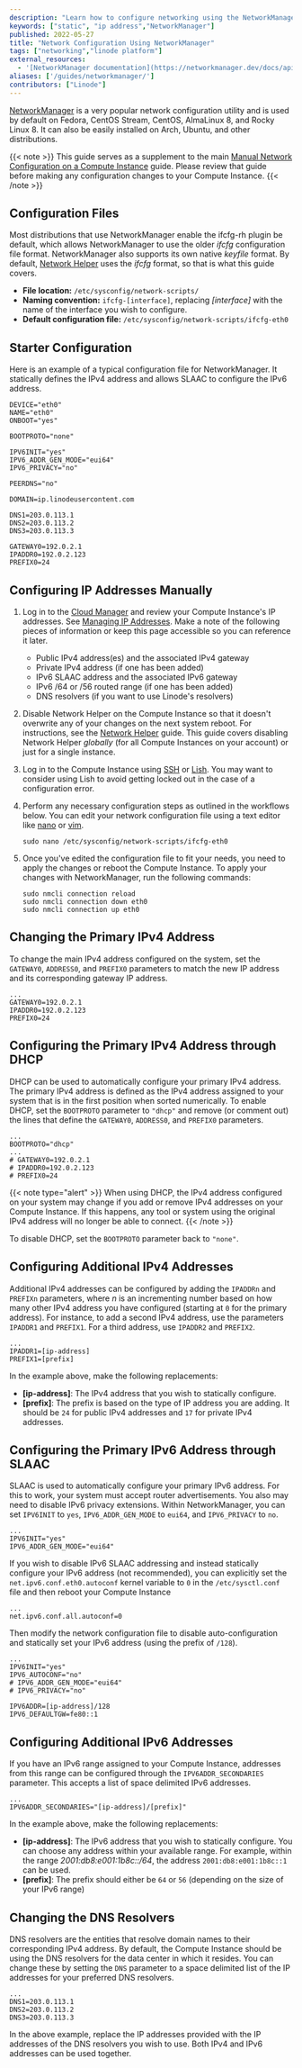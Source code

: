 ```yaml
---
description: "Learn how to configure networking using the NetworkManager utility on CentOS, CentOS Stream, Fedora, and other modern Linux distributions"
keywords: ["static", "ip address","NetworkManager"]
published: 2022-05-27
title: "Network Configuration Using NetworkManager"
tags: ["networking","linode platform"]
external_resources:
  - '[NetworkManager documentation](https://networkmanager.dev/docs/api/latest/NetworkManager.conf.html)'
aliases: ['/guides/networkmanager/']
contributors: ["Linode"]
---
```


[NetworkManager](https://networkmanager.dev/) is a very popular network configuration utility and is used by default on Fedora, CentOS Stream, CentOS, AlmaLinux 8, and Rocky Linux 8. It can also be easily installed on Arch, Ubuntu, and other distributions.

{{< note >}}
This guide serves as a supplement to the main [Manual Network Configuration on a Compute Instance](/docs/products/compute/compute-instances/guides/manual-network-configuration/) guide. Please review that guide before making any configuration changes to your Compute Instance.
{{< /note >}}

## Configuration Files

Most distributions that use NetworkManager enable the ifcfg-rh plugin be default, which allows NetworkManager to use the older *ifcfg* configuration file format. NetworkManager also supports its own native *keyfile* format. By default, [Network Helper](/docs/products/compute/compute-instances/guides/network-helper/) uses the *ifcfg* format, so that is what this guide covers.

- **File location:** `/etc/sysconfig/network-scripts/`
- **Naming convention:** `ifcfg-[interface]`, replacing *[interface]* with the name of the interface you wish to configure.
- **Default configuration file:** `/etc/sysconfig/network-scripts/ifcfg-eth0`

## Starter Configuration

Here is an example of a typical configuration file for NetworkManager. It statically defines the IPv4 address and allows SLAAC to configure the IPv6 address.

```file {title="/etc/sysconfig/network-scripts/ifcfg-eth0"}
DEVICE="eth0"
NAME="eth0"
ONBOOT="yes"

BOOTPROTO="none"

IPV6INIT="yes"
IPV6_ADDR_GEN_MODE="eui64"
IPV6_PRIVACY="no"

PEERDNS="no"

DOMAIN=ip.linodeusercontent.com

DNS1=203.0.113.1
DNS2=203.0.113.2
DNS3=203.0.113.3

GATEWAY0=192.0.2.1
IPADDR0=192.0.2.123
PREFIX0=24
```

## Configuring IP Addresses Manually

1. Log in to the [Cloud Manager](https://cloud.linode.com/) and review your Compute Instance's IP addresses. See [Managing IP Addresses](/docs/products/compute/compute-instances/guides/manage-ip-addresses/). Make a note of the following pieces of information or keep this page accessible so you can reference it later.

    - Public IPv4 address(es) and the associated IPv4 gateway
    - Private IPv4 address (if one has been added)
    - IPv6 SLAAC address and the associated IPv6 gateway
    - IPv6 /64 or /56 routed range (if one has been added)
    - DNS resolvers (if you want to use Linode's resolvers)

1. Disable Network Helper on the Compute Instance so that it doesn't overwrite any of your changes on the next system reboot. For instructions, see the [Network Helper](/docs/products/compute/compute-instances/guides/network-helper/#single-per-linode) guide. This guide covers disabling Network Helper *globally* (for all Compute Instances on your account) or just for a single instance.

1. Log in to the Compute Instance using [SSH](/docs/guides/connect-to-server-over-ssh/) or [Lish](/docs/products/compute/compute-instances/guides/lish/). You may want to consider using Lish to avoid getting locked out in the case of a configuration error.

1. Perform any necessary configuration steps as outlined in the workflows below. You can edit your network configuration file using a text editor like [nano](/docs/guides/use-nano-to-edit-files-in-linux/) or [vim](/docs/guides/what-is-vi/).

    ```command
    sudo nano /etc/sysconfig/network-scripts/ifcfg-eth0
    ```

1. Once you've edited the configuration file to fit your needs, you need to apply the changes or reboot the Compute Instance. To apply your changes with NetworkManager, run the following commands:

    ```command
    sudo nmcli connection reload
    sudo nmcli connection down eth0
    sudo nmcli connection up eth0
    ```

## Changing the Primary IPv4 Address

To change the main IPv4 address configured on the system, set the `GATEWAY0`, `ADDRESS0`, and `PREFIX0` parameters to match the new IP address and its corresponding gateway IP address.

```file {title="/etc/sysconfig/network-scripts/ifcfg-eth0"}
...
GATEWAY0=192.0.2.1
IPADDR0=192.0.2.123
PREFIX0=24
```

## Configuring the Primary IPv4 Address through DHCP

DHCP can be used to automatically configure your primary IPv4 address. The primary IPv4 address is defined as the IPv4 address assigned to your system that is in the first position when sorted numerically. To enable DHCP, set the `BOOTPROTO` parameter to `"dhcp"` and remove (or comment out) the lines that define the `GATEWAY0`, `ADDRESS0`, and `PREFIX0` parameters.

```file {title="/etc/sysconfig/network-scripts/ifcfg-eth0"}
...
BOOTPROTO="dhcp"
...
# GATEWAY0=192.0.2.1
# IPADDR0=192.0.2.123
# PREFIX0=24
```

{{< note type="alert" >}}
When using DHCP, the IPv4 address configured on your system may change if you add or remove IPv4 addresses on your Compute Instance. If this happens, any tool or system using the original IPv4 address will no longer be able to connect.
{{< /note >}}

To disable DHCP, set the `BOOTPROTO` parameter back to `"none"`.

## Configuring Additional IPv4 Addresses

Additional IPv4 addresses can be configured by adding the `IPADDRn` and `PREFIXn` parameters, where *n* is an incrementing number based on how many other IPv4 address you have configured (starting at `0` for the primary address). For instance, to add a second IPv4 address, use the parameters `IPADDR1` and `PREFIX1`. For a third address, use `IPADDR2` and `PREFIX2`.

```file {title="/etc/sysconfig/network-scripts/ifcfg-eth0"}
...
IPADDR1=[ip-address]
PREFIX1=[prefix]
```

In the example above, make the following replacements:

- **[ip-address]**: The IPv4 address that you wish to statically configure.
- **[prefix]**: The prefix is based on the type of IP address you are adding. It should be `24` for public IPv4 addresses and `17` for private IPv4 addresses.

## Configuring the Primary IPv6 Address through SLAAC

SLAAC is used to automatically configure your primary IPv6 address. For this to work, your system must accept router advertisements. You also may need to disable IPv6 privacy extensions. Within NetworkManager, you can set `IPV6INIT` to `yes`, `IPV6_ADDR_GEN_MODE` to `eui64`, and `IPV6_PRIVACY` to `no`.

```file {title="/etc/sysconfig/network-scripts/ifcfg-eth0"}
...
IPV6INIT="yes"
IPV6_ADDR_GEN_MODE="eui64"
```

If you wish to disable IPv6 SLAAC addressing and instead statically configure your IPv6 address (not recommended), you can explicitly set the `net.ipv6.conf.eth0.autoconf` kernel variable to `0` in the `/etc/sysctl.conf` file and then reboot your Compute Instance

```file {title="/etc/sysctl.conf"}
...
net.ipv6.conf.all.autoconf=0
```

Then modify the network configuration file to disable auto-configuration and statically set your IPv6 address (using the prefix of `/128`).

```file {title="/etc/sysconfig/network-scripts/ifcfg-eth0"}
...
IPV6INIT="yes"
IPV6_AUTOCONF="no"
# IPV6_ADDR_GEN_MODE="eui64"
# IPV6_PRIVACY="no"

IPV6ADDR=[ip-address]/128
IPV6_DEFAULTGW=fe80::1
```

## Configuring Additional IPv6 Addresses

If you have an IPv6 range assigned to your Compute Instance, addresses from this range can be configured through the `IPV6ADDR_SECONDARIES` parameter. This accepts a list of space delimited IPv6 addresses.

```file {title="/etc/sysconfig/network-scripts/ifcfg-eth0"}
...
IPV6ADDR_SECONDARIES="[ip-address]/[prefix]"
```

In the example above, make the following replacements:

- **[ip-address]**: The IPv6 address that you wish to statically configure. You can choose any address within your available range. For example, within the range *2001:db8:e001:1b8c::/64*, the address `2001:db8:e001:1b8c::1` can be used.
- **[prefix]**: The prefix should either be `64` or `56` (depending on the size of your IPv6 range)

## Changing the DNS Resolvers

DNS resolvers are the entities that resolve domain names to their corresponding IPv4 address. By default, the Compute Instance should be using the DNS resolvers for the data center in which it resides. You can change these by setting the `DNS` parameter to a space delimited list of the IP addresses for your preferred DNS resolvers.

```file {title="/etc/sysconfig/network-scripts/ifcfg-eth0"}
...
DNS1=203.0.113.1
DNS2=203.0.113.2
DNS3=203.0.113.3
```

In the above example, replace the IP addresses provided with the IP addresses of the DNS resolvers you wish to use. Both IPv4 and IPv6 addresses can be used together.